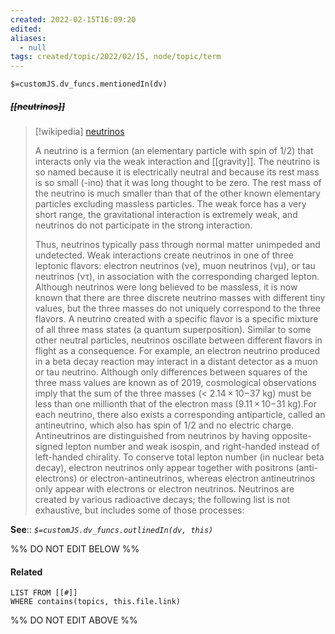 ```yaml
---
created: 2022-02-15T16:09:20 
edited: 
aliases:
  - null
tags: created/topic/2022/02/15, node/topic/term
---
```

`$=customJS.dv_funcs.mentionedIn(dv)`

##### <s class="topic-title">[[neutrinos]]</s>

> [!wikipedia] [neutrinos](https://en.wikipedia.org/wiki/Neutrino)
> 
> A neutrino is a fermion (an elementary particle with spin of 1/2) that interacts only via the weak interaction and [[gravity]]. The neutrino is so named because it is electrically neutral and because its rest mass is so small (-ino) that it was long thought to be zero. The rest mass of the neutrino is much smaller than that of the other known elementary particles excluding massless particles. The weak force has a very short range, the gravitational interaction is extremely weak, and neutrinos do not participate in the strong interaction.
> 
> Thus, neutrinos typically pass through normal matter unimpeded and undetected. Weak interactions create neutrinos in one of three leptonic flavors: electron neutrinos (νe), muon neutrinos (νμ), or tau neutrinos (ντ), in association with the corresponding charged lepton. Although neutrinos were long believed to be massless, it is now known that there are three discrete neutrino masses with different tiny values, but the three masses do not uniquely correspond to the three flavors. A neutrino created with a specific flavor is a specific mixture of all three mass states (a quantum superposition). Similar to some other neutral particles, neutrinos oscillate between different flavors in flight as a consequence. For example, an electron neutrino produced in a beta decay reaction may interact in a distant detector as a muon or tau neutrino. Although only differences between squares of the three mass values are known as of 2019, cosmological observations imply that the sum of the three masses (< 2.14 × 10−37 kg) must be less than one millionth that of the electron mass (9.11 × 10−31 kg).For each neutrino, there also exists a corresponding antiparticle, called an antineutrino, which also has spin of 1/2 and no electric charge. Antineutrinos are distinguished from neutrinos by having opposite-signed lepton number and weak isospin, and right-handed instead of left-handed chirality. To conserve total lepton number (in nuclear beta decay), electron neutrinos only appear together with positrons (anti-electrons) or electron-antineutrinos, whereas electron antineutrinos only appear with electrons or electron neutrinos. Neutrinos are created by various radioactive decays; the following list is not exhaustive, but includes some of those processes:


**See**::
*`$=customJS.dv_funcs.outlinedIn(dv, this)`*

%% DO NOT EDIT BELOW %%

#### Related 

```dataview
LIST FROM [[#]]
WHERE contains(topics, this.file.link)
```
%% DO NOT EDIT ABOVE %%
